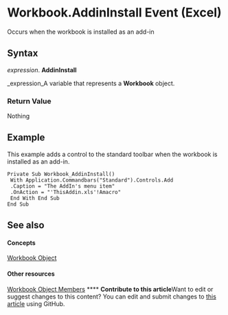 
# Workbook.AddinInstall Event (Excel)

Occurs when the workbook is installed as an add-in


## Syntax

 _expression_. **AddinInstall**

 _expression_A variable that represents a  **Workbook** object.


### Return Value

Nothing


## Example

This example adds a control to the standard toolbar when the workbook is installed as an add-in.


```
Private Sub Workbook_AddinInstall() 
 With Application.Commandbars("Standard").Controls.Add 
 .Caption = "The AddIn's menu item" 
 .OnAction = "'ThisAddin.xls'!Amacro" 
 End With End Sub 
End Sub
```


## See also


#### Concepts


 [Workbook Object](8c00aa60-c974-eed3-0812-3c9625eb0d4c.md)
#### Other resources


 [Workbook Object Members](dce102a3-25de-3ff4-2ce5-bc56e08baca7.md)
****   **Contribute to this article**Want to edit or suggest changes to this content? You can edit and submit changes to  [this article](https://github.com/jhershey00/VBA_Excel_Test/OpenXMLCon/articles/671117b2-590e-9d6f-29ae-5f0bf30d4e99.md) using GitHub.

